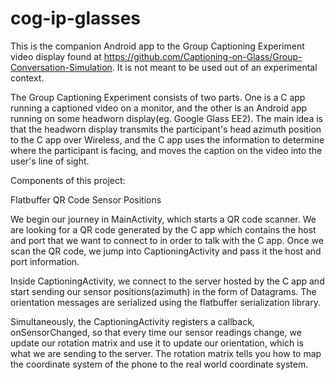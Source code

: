 # cog-ip-glasses

This is the companion Android app to the Group Captioning Experiment video display found at https://github.com/Captioning-on-Glass/Group-Conversation-Simulation.  It is not meant to be used out of an experimental context.

The Group Captioning Experiment consists of two parts.  One is a C app running a captioned video on a monitor, and the other is an Android app running on some headworn display(eg. Google Glass EE2).  The main idea is that the headworn display transmits the participant's head azimuth position to the C app over Wireless, and the C app uses the information to determine where the participant is facing, and moves the caption on the video into the user's line of sight.

Components of this project:

Flatbuffer
QR Code
Sensor Positions

We begin our journey in MainActivity, which starts a QR code scanner.  We are looking for a QR code generated by the C app which contains the host and port that we want to connect to in order to talk with the C app.  Once we scan the QR code, we jump into CaptioningActivity and pass it the host and port information.  

Inside CaptioningActivity, we connect to the server hosted by the C app and start sending our sensor positions(azimuth) in the form of Datagrams. The orientation messages are serialized using the flatbuffer serialization library.  

Simultaneously, the CaptioningActivity registers a callback, onSensorChanged, so that every time our sensor readings change, we update our rotation matrix and use it to update our orientation, which is what we are sending to the server.  The rotation matrix tells you how to map the coordinate system of the phone to the real world coordinate system.
